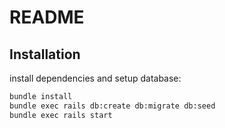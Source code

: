 # README

## Installation

install dependencies and setup database:

```bash
bundle install
bundle exec rails db:create db:migrate db:seed
bundle exec rails start
```
